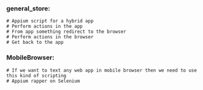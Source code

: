 ### general_store:

    # Appium script for a hybrid app
    # Perform actions in the app
    # From app something redirect to the browser
    # Perform actions in the browser
    # Get back to the app

### MobileBrowser:

    # If we want to text any web app in mobile browser then we need to use this kind of scripting
    # Appium rapper on Selenium

